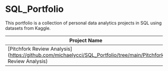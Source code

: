 # SQL_Portfolio
This portfolio is a collection of personal data analytics projects in SQL using datasets from Kaggle.

Project Name | Description
------------ | -----------
[Pitchfork Review Analysis](https://github.com/michaelycci/SQL_Portfolio/tree/main/Pitchfork Review Analysis) | TODO
